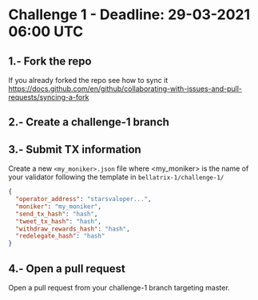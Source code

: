 # Challenge 1 - Deadline: 29-03-2021 06:00 UTC

## 1.- Fork the repo
If you already forked the repo see how to sync it https://docs.github.com/en/github/collaborating-with-issues-and-pull-requests/syncing-a-fork

## 2.- Create a challenge-1 branch 

## 3.- Submit TX information

Create a new `<my_moniker>.json` file  where <my_moniker> is the name of your validator  following the template in `bellatrix-1/challenge-1/`

```json
{
  "operator_address": "starsvaloper...",
  "moniker": "my_moniker",
  "send_tx_hash": "hash",
  "tweet_tx_hash": "hash",
  "withdraw_rewards_hash": "hash",
  "redelegate_hash": "hash"
}
```

## 4.- Open a pull request
Open a pull request from your challenge-1 branch targeting master.

